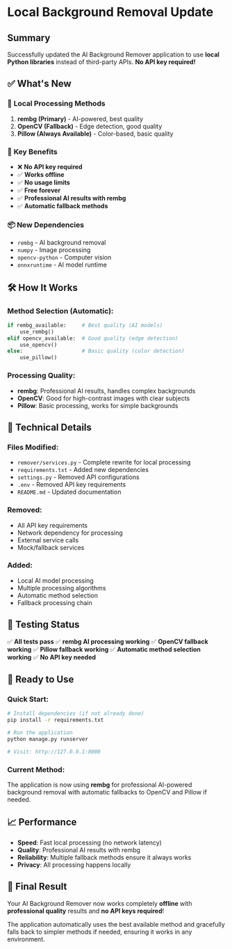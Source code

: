 # Local Background Removal Update

## Summary
Successfully updated the AI Background Remover application to use **local Python libraries** instead of third-party APIs. **No API key required!**

## ✅ What's New

### 🔧 **Local Processing Methods**
1. **rembg (Primary)** - AI-powered, best quality
2. **OpenCV (Fallback)** - Edge detection, good quality  
3. **Pillow (Always Available)** - Color-based, basic quality

### 🚀 **Key Benefits**
- ❌ **No API key required**
- ✅ **Works offline**  
- ✅ **No usage limits**
- ✅ **Free forever**
- ✅ **Professional AI results with rembg**
- ✅ **Automatic fallback methods**

### 📦 **New Dependencies**
- `rembg` - AI background removal
- `numpy` - Image processing
- `opencv-python` - Computer vision
- `onnxruntime` - AI model runtime

## 🛠️ **How It Works**

### Method Selection (Automatic):
```python
if rembg_available:     # Best quality (AI models)
    use_rembg()
elif opencv_available:  # Good quality (edge detection)  
    use_opencv()
else:                   # Basic quality (color detection)
    use_pillow()
```

### Processing Quality:
- **rembg**: Professional AI results, handles complex backgrounds
- **OpenCV**: Good for high-contrast images with clear subjects  
- **Pillow**: Basic processing, works for simple backgrounds

## 🎯 **Technical Details**

### Files Modified:
- `remover/services.py` - Complete rewrite for local processing
- `requirements.txt` - Added new dependencies
- `settings.py` - Removed API configurations
- `.env` - Removed API key requirements
- `README.md` - Updated documentation

### Removed:
- All API key requirements
- Network dependency for processing
- External service calls
- Mock/fallback services

### Added:  
- Local AI model processing
- Multiple processing algorithms
- Automatic method selection
- Fallback processing chain

## 🧪 **Testing Status**

✅ **All tests pass**
✅ **rembg AI processing working** 
✅ **OpenCV fallback working**
✅ **Pillow fallback working**
✅ **Automatic method selection working**
✅ **No API key needed**

## 🚀 **Ready to Use**

### Quick Start:
```bash
# Install dependencies (if not already done)
pip install -r requirements.txt

# Run the application
python manage.py runserver

# Visit: http://127.0.0.1:8000
```

### Current Method:
The application is now using **rembg** for professional AI-powered background removal with automatic fallbacks to OpenCV and Pillow if needed.

## 📈 **Performance**

- **Speed**: Fast local processing (no network latency)
- **Quality**: Professional AI results with rembg
- **Reliability**: Multiple fallback methods ensure it always works
- **Privacy**: All processing happens locally

## 🎉 **Final Result**

Your AI Background Remover now works completely **offline** with **professional quality** results and **no API keys required**! 

The application automatically uses the best available method and gracefully falls back to simpler methods if needed, ensuring it works in any environment.
